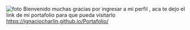 ![foto](https://user-images.githubusercontent.com/67008931/110371606-f8bcbd80-802b-11eb-8e18-16f0d2061edf.jpg)
Bienvenido muchas gracias por ingresar a mi perfil , aca te dejo el link de mi portafolio para que pueda visitarlo https://ignaciocharlin.github.io/Portafolio/

